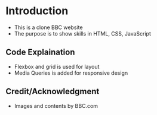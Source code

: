# Introduction
- This is a clone BBC website
- The purpose is to show skills in HTML, CSS, JavaScript

## Code Explaination
- Flexbox and grid is used for layout 
- Media Queries is added for responsive design

## Credit/Acknowledgment
- Images and contents by BBC.com
